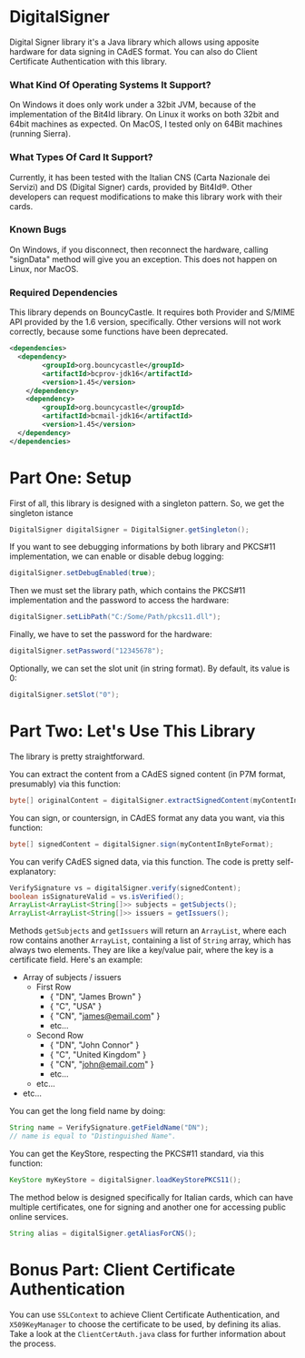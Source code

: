 # DigitalSigner
Digital Signer library it's a Java library which allows using apposite hardware for data signing in CAdES format.
You can also do Client Certificate Authentication with this library.

### What Kind Of Operating Systems It Support?
On Windows it does only work under a 32bit JVM, because of the implementation of the Bit4Id library.
On Linux it works on both 32bit and 64bit machines as expected.
On MacOS, I tested only on 64Bit machines (running Sierra).

### What Types Of Card It Support?
Currently, it has been tested with the Italian CNS (Carta Nazionale dei Servizi) and DS (Digital Signer) cards, provided by Bit4Id®.
Other developers can request modifications to make this library work with their cards.

### Known Bugs
On Windows, if you disconnect, then reconnect the hardware, calling "signData" method will give you an exception. This does not happen on Linux, nor MacOS.

### Required Dependencies
This library depends on BouncyCastle. It requires both Provider and S/MIME API provided by the 1.6 version, specifically. Other versions will not work correctly, because some functions have been deprecated.

```xml
<dependencies>
  <dependency>
		<groupId>org.bouncycastle</groupId>
		<artifactId>bcprov-jdk16</artifactId>
		<version>1.45</version>
	</dependency>
	<dependency>
		<groupId>org.bouncycastle</groupId>
		<artifactId>bcmail-jdk16</artifactId>
		<version>1.45</version>
  </dependency>
</dependencies>
```

# Part One: Setup

First of all, this library is designed with a singleton pattern. So, we get the singleton istance
```java
DigitalSigner digitalSigner = DigitalSigner.getSingleton();
```

If you want to see debugging informations by both library and PKCS#11 implementation, we can enable or disable debug logging:
```java
digitalSigner.setDebugEnabled(true);
```

Then we must set the library path, which contains the PKCS#11 implementation and the password to access the hardware:
```java
digitalSigner.setLibPath("C:/Some/Path/pkcs11.dll");
```

Finally, we have to set the password for the hardware:
```java
digitalSigner.setPassword("12345678");
```

Optionally, we can set the slot unit (in string format). By default, its value is 0:
```java
digitalSigner.setSlot("0");
```

# Part Two: Let's Use This Library
The library is pretty straightforward.

You can extract the content from a CAdES signed content (in P7M format, presumably) via this function:
```java
byte[] originalContent = digitalSigner.extractSignedContent(myContentInByteFormat);
```

You can sign, or countersign, in CAdES format any data you want, via this function:
```java
byte[] signedContent = digitalSigner.sign(myContentInByteFormat);
```

You can verify CAdES signed data, via this function. The code is pretty self-explanatory:
```java
VerifySignature vs = digitalSigner.verify(signedContent);
boolean isSignatureValid = vs.isVerified();
ArrayList<ArrayList<String[]>> subjects = getSubjects();
ArrayList<ArrayList<String[]>> issuers = getIssuers();
```

Methods `getSubjects` and `getIssuers` will return an `ArrayList`, where each row contains another `ArrayList`, containing a list of `String` array, which has always two elements. They are like a key/value pair, where the key is a certificate field.
Here's an example:
- Array of subjects / issuers
    - First Row
        - { "DN", "James Brown" }
        - { "C", "USA" }
        - { "CN", "james@email.com" }
        - etc...
    - Second Row
        - { "DN", "John Connor" }
        - { "C", "United Kingdom" }
        - { "CN", "john@email.com" }
        - etc...
    - etc...
- etc...        
  
You can get the long field name by doing:
```java
String name = VerifySignature.getFieldName("DN");
// name is equal to "Distinguished Name".
```

You can get the KeyStore, respecting the PKCS#11 standard, via this function:
```java
KeyStore myKeyStore = digitalSigner.loadKeyStorePKCS11();
```

The method below is designed specifically for Italian cards, which can have multiple certificates, one for signing and another one for accessing public online services.
```java
String alias = digitalSigner.getAliasForCNS();
```

# Bonus Part: Client Certificate Authentication
You can use `SSLContext` to achieve Client Certificate Authentication, and `X509KeyManager` to choose the certificate to be used, by defining its alias. Take a look at the `ClientCertAuth.java` class for further information about the process.
